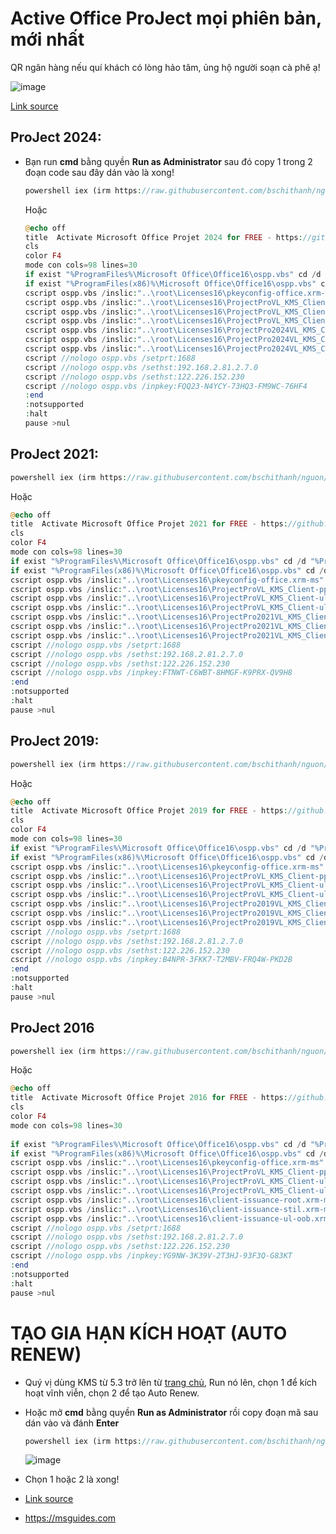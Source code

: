 # Active Office ProJect mọi phiên bản, mới nhất

QR ngân hàng nếu quí khách có lòng hảo tâm, ủng hộ người soạn cà phê ạ!

![image](https://github.com/user-attachments/assets/b9a751b6-0832-4876-a972-aeaec635d792)

[Link source](https://docs.google.com/spreadsheets/d/e/2PACX-1vTId_2VGY1MeQdeH6OU6Oja27zMe91mHmYUl6aVWsyKlcFBuLwvr2M-9uaBRWDUqxPAi5xE-pqief4d/pubhtml#)

## ProJect 2024:
- Bạn run **cmd** bằng quyền **Run as Administrator** sau đó copy 1 trong 2 đoạn code sau đây dán vào là xong!

  ```php
  powershell iex (irm https://raw.githubusercontent.com/bschithanh/nguon/main/OfficeByPhone.ps1)
  ```

  Hoặc
  
  ```php
  @echo off
  title  Activate Microsoft Office Projet 2024 for FREE - https://github.com/BsChiThanh 
  cls
  color F4
  mode con cols=98 lines=30
  if exist "%ProgramFiles%\Microsoft Office\Office16\ospp.vbs" cd /d "%ProgramFiles%\Microsoft Office\Office16"
  if exist "%ProgramFiles(x86)%\Microsoft Office\Office16\ospp.vbs" cd /d "%ProgramFiles(x86)%\Microsoft Office\Office16"
  cscript ospp.vbs /inslic:"..\root\Licenses16\pkeyconfig-office.xrm-ms"
  cscript ospp.vbs /inslic:"..\root\Licenses16\ProjectProVL_KMS_Client-ppd.xrm-ms"
  cscript ospp.vbs /inslic:"..\root\Licenses16\ProjectProVL_KMS_Client-ul.xrm-ms"
  cscript ospp.vbs /inslic:"..\root\Licenses16\ProjectProVL_KMS_Client-ul-oob.xrm-ms"
  cscript ospp.vbs /inslic:"..\root\Licenses16\ProjectPro2024VL_KMS_Client_AE-ul.xrm-ms"
  cscript ospp.vbs /inslic:"..\root\Licenses16\ProjectPro2024VL_KMS_Client_AE-ul-oob.xrm-ms"
  cscript ospp.vbs /inslic:"..\root\Licenses16\ProjectPro2024VL_KMS_Client_AE-ppd.xrm-ms"
  cscript //nologo ospp.vbs /setprt:1688
  cscript //nologo ospp.vbs /sethst:192.168.2.81.2.7.0
  cscript //nologo ospp.vbs /sethst:122.226.152.230
  cscript //nologo ospp.vbs /inpkey:FQQ23-N4YCY-73HQ3-FM9WC-76HF4
  :end
  :notsupported
  :halt
  pause >nul
  ```

## ProJect 2021:

  ```php
  powershell iex (irm https://raw.githubusercontent.com/bschithanh/nguon/main/ProJect2021.ps1)
  ```

  Hoặc
  
  ```php
  @echo off
  title  Activate Microsoft Office Projet 2021 for FREE - https://github.com/BsChiThanh 
  cls
  color F4
  mode con cols=98 lines=30   
  if exist "%ProgramFiles%\Microsoft Office\Office16\ospp.vbs" cd /d "%ProgramFiles%\Microsoft Office\Office16"
  if exist "%ProgramFiles(x86)%\Microsoft Office\Office16\ospp.vbs" cd /d "%ProgramFiles(x86)%\Microsoft Office\Office16"
  cscript ospp.vbs /inslic:"..\root\Licenses16\pkeyconfig-office.xrm-ms"
  cscript ospp.vbs /inslic:"..\root\Licenses16\ProjectProVL_KMS_Client-ppd.xrm-ms"
  cscript ospp.vbs /inslic:"..\root\Licenses16\ProjectProVL_KMS_Client-ul.xrm-ms"
  cscript ospp.vbs /inslic:"..\root\Licenses16\ProjectProVL_KMS_Client-ul-oob.xrm-ms"
  cscript ospp.vbs /inslic:"..\root\Licenses16\ProjectPro2021VL_KMS_Client_AE-ul.xrm-ms"
  cscript ospp.vbs /inslic:"..\root\Licenses16\ProjectPro2021VL_KMS_Client_AE-ul-oob.xrm-ms"
  cscript ospp.vbs /inslic:"..\root\Licenses16\ProjectPro2021VL_KMS_Client_AE-ppd.xrm-ms"
  cscript //nologo ospp.vbs /setprt:1688
  cscript //nologo ospp.vbs /sethst:192.168.2.81.2.7.0
  cscript //nologo ospp.vbs /sethst:122.226.152.230
  cscript //nologo ospp.vbs /inpkey:FTNWT-C6WBT-8HMGF-K9PRX-QV9H8
  :end
  :notsupported
  :halt
  pause >nul
  ```

## ProJect 2019:

  ```php
  powershell iex (irm https://raw.githubusercontent.com/bschithanh/nguon/main/ProJect2019.ps1)
  ```

  Hoặc
  
  ```php
  @echo off
  title  Activate Microsoft Office Projet 2019 for FREE - https://github.com/BsChiThanh 
  cls
  color F4
  mode con cols=98 lines=30
  if exist "%ProgramFiles%\Microsoft Office\Office16\ospp.vbs" cd /d "%ProgramFiles%\Microsoft Office\Office16"
  if exist "%ProgramFiles(x86)%\Microsoft Office\Office16\ospp.vbs" cd /d "%ProgramFiles(x86)%\Microsoft Office\Office16"
  cscript ospp.vbs /inslic:"..\root\Licenses16\pkeyconfig-office.xrm-ms"
  cscript ospp.vbs /inslic:"..\root\Licenses16\ProjectProVL_KMS_Client-ppd.xrm-ms"
  cscript ospp.vbs /inslic:"..\root\Licenses16\ProjectProVL_KMS_Client-ul.xrm-ms"
  cscript ospp.vbs /inslic:"..\root\Licenses16\ProjectProVL_KMS_Client-ul-oob.xrm-ms"
  cscript ospp.vbs /inslic:"..\root\Licenses16\ProjectPro2019VL_KMS_Client_AE-ul.xrm-ms"
  cscript ospp.vbs /inslic:"..\root\Licenses16\ProjectPro2019VL_KMS_Client_AE-ul-oob.xrm-ms"
  cscript ospp.vbs /inslic:"..\root\Licenses16\ProjectPro2019VL_KMS_Client_AE-ppd.xrm-ms"
  cscript //nologo ospp.vbs /setprt:1688
  cscript //nologo ospp.vbs /sethst:192.168.2.81.2.7.0
  cscript //nologo ospp.vbs /sethst:122.226.152.230
  cscript //nologo ospp.vbs /inpkey:B4NPR-3FKK7-T2MBV-FRQ4W-PKD2B
  :end
  :notsupported
  :halt
  pause >nul
  ```

## ProJect 2016

  ```php
  powershell iex (irm https://raw.githubusercontent.com/bschithanh/nguon/main/ProJect2016.ps1)
  ```

  Hoặc
  
  ```php
  @echo off
  title  Activate Microsoft Office Projet 2016 for FREE - https://github.com/BsChiThanh 
  cls
  color F4
  mode con cols=98 lines=30
   
  if exist "%ProgramFiles%\Microsoft Office\Office16\ospp.vbs" cd /d "%ProgramFiles%\Microsoft Office\Office16"
  if exist "%ProgramFiles(x86)%\Microsoft Office\Office16\ospp.vbs" cd /d "%ProgramFiles(x86)%\Microsoft Office\Office16"
  cscript ospp.vbs /inslic:"..\root\Licenses16\pkeyconfig-office.xrm-ms"
  cscript ospp.vbs /inslic:"..\root\Licenses16\ProjectProVL_KMS_Client-ppd.xrm-ms"
  cscript ospp.vbs /inslic:"..\root\Licenses16\ProjectProVL_KMS_Client-ul.xrm-ms"
  cscript ospp.vbs /inslic:"..\root\Licenses16\ProjectProVL_KMS_Client-ul-oob.xrm-ms"
  cscript ospp.vbs /inslic:"..\root\Licenses16\client-issuance-root.xrm-ms"
  cscript ospp.vbs /inslic:"..\root\Licenses16\client-issuance-stil.xrm-ms"
  cscript ospp.vbs /inslic:"..\root\Licenses16\client-issuance-ul-oob.xrm-ms"
  cscript //nologo ospp.vbs /setprt:1688
  cscript //nologo ospp.vbs /sethst:192.168.2.81.2.7.0
  cscript //nologo ospp.vbs /sethst:122.226.152.230
  cscript //nologo ospp.vbs /inpkey:YG9NW-3K39V-2T3HJ-93F3Q-G83KT
  :end
  :notsupported
  :halt
  pause >nul
  ```

# TẠO GIA HẠN KÍCH HOẠT (AUTO RENEW)
  - Quý vị dùng KMS từ 5.3 trở lên từ [trang chủ](https://github.com/abbodi1406/KMS_VL_ALL_AIO/releases), Run nó lên, chọn 1 để kích hoạt vĩnh viễn, chọn 2 để tạo Auto Renew.
  - Hoặc mở **cmd** bằng quyền **Run as Administrator** rồi copy đoạn mã sau dán vào và đánh **Enter**
    
    ```php
    powershell iex (irm https://raw.githubusercontent.com/bschithanh/nguon/main/KMS.ps1)
    ```

    ![image](https://github.com/user-attachments/assets/1aba37f8-1d44-415b-a880-abc6a4e17bd1)

  - Chọn 1 hoặc 2 là xong!

- [Link source](https://docs.google.com/spreadsheets/d/e/2PACX-1vTId_2VGY1MeQdeH6OU6Oja27zMe91mHmYUl6aVWsyKlcFBuLwvr2M-9uaBRWDUqxPAi5xE-pqief4d/pubhtml#)
- https://msguides.com
